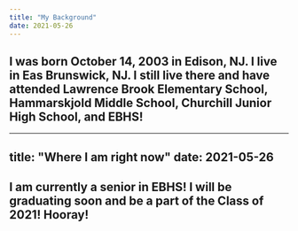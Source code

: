```yaml
---
title: "My Background"
date: 2021-05-26
---
```

 I was born October 14, 2003 in Edison, NJ. I live in Eas Brunswick, NJ. I still live there and have attended Lawrence Brook Elementary School, Hammarskjold Middle School, Churchill Junior High School, and EBHS!
---
---
title: "Where I am right now"
date: 2021-05-26
---
 I am currently a senior in EBHS! I will be graduating soon and be a part of the Class of 2021! Hooray! 
 ---
